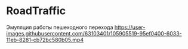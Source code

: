 # RoadTraffic
Эмуляция работы пешеходного перехода
https://user-images.githubusercontent.com/63103401/105905519-95ef0400-6033-11eb-8281-cb72bc580b05.mp4
